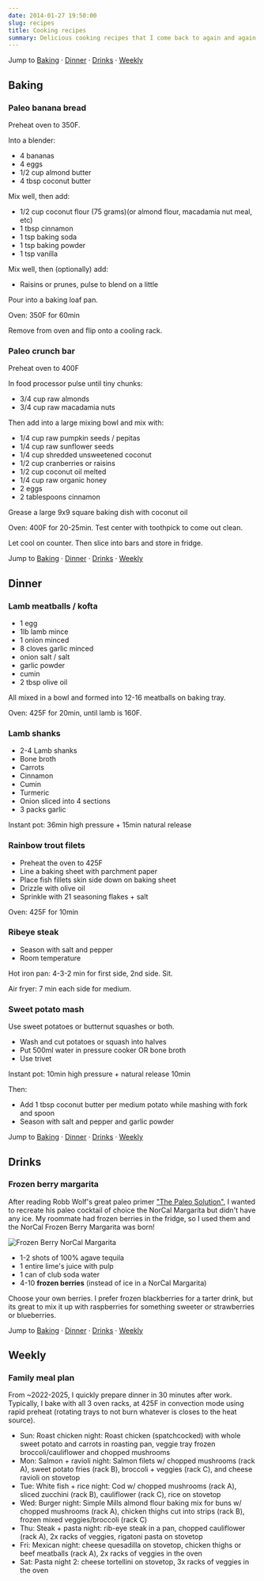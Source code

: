 ```yaml
---
date: 2014-01-27 19:50:00
slug: recipes
title: Cooking recipes
summary: Delicious cooking recipes that I come back to again and again
---
```


Jump to [Baking](#baking) · [Dinner](#dinner) · [Drinks](#drinks) · [Weekly](#weekly)

## Baking

### Paleo banana bread

Preheat oven to 350F.

Into a blender:

- 4 bananas
- 4 eggs
- 1/2 cup almond butter
- 4 tbsp coconut butter

Mix well, then add:

- 1/2 cup coconut flour (75 grams)(or almond flour, macadamia nut meal, etc)
- 1 tbsp cinnamon
- 1 tsp baking soda
- 1 tsp baking powder
- 1 tsp vanilla

Mix well, then (optionally) add:

- Raisins or prunes, pulse to blend on a little

Pour into a baking loaf pan.

Oven: 350F for 60min

Remove from oven and flip onto a cooling rack.

### Paleo crunch bar

Preheat oven to 400F

In food processor pulse until tiny chunks:

- 3/4 cup raw almonds
- 3/4 cup raw macadamia nuts

Then add into a large mixing bowl and mix with:

- 1/4 cup raw pumpkin seeds / pepitas
- 1/4 cup raw sunflower seeds
- 1/4 cup shredded unsweetened coconut
- 1/2 cup cranberries or raisins
- 1/2 cup coconut oil melted
- 1/4 cup raw organic honey
- 2 eggs
- 2 tablespoons cinnamon

Grease a large 9x9 square baking dish with coconut oil

Oven: 400F for 20-25min. Test center with toothpick to come out clean.

Let cool on counter. Then slice into bars and store in fridge.

Jump to [Baking](#baking) · [Dinner](#dinner) · [Drinks](#drinks) · [Weekly](#weekly)

## Dinner

### Lamb meatballs / kofta

- 1 egg
- 1lb lamb mince
- 1 onion minced
- 8 cloves garlic minced
- onion salt / salt
- garlic powder
- cumin
- 2 tbsp olive oil

All mixed in a bowl and formed into 12-16 meatballs on baking tray.

Oven: 425F for 20min, until lamb is 160F.

### Lamb shanks

- 2-4 Lamb shanks
- Bone broth
- Carrots
- Cinnamon
- Cumin
- Turmeric
- Onion sliced into 4 sections
- 3 packs garlic

Instant pot: 36min high pressure + 15min natural release

### Rainbow trout filets

- Preheat the oven to 425F
- Line a baking sheet with parchment paper
- Place fish fillets skin side down on baking sheet
- Drizzle with olive oil
- Sprinkle with 21 seasoning flakes + salt

Oven: 425F for 10min

### Ribeye steak

- Season with salt and pepper
- Room temperature

Hot iron pan: 4-3-2 min for first side, 2nd side. Sit.

Air fryer: 7 min each side for medium.

### Sweet potato mash

Use sweet potatoes or butternut squashes or both.

- Wash and cut potatoes or squash into halves
- Put 500ml water in pressure cooker OR bone broth
- Use trivet

Instant pot: 10min high pressure + natural release 10min

Then:

- Add 1 tbsp coconut butter per medium potato while mashing with fork and spoon
- Season with salt and pepper and garlic powder

Jump to [Baking](#baking) · [Dinner](#dinner) · [Drinks](#drinks) · [Weekly](#weekly)

## Drinks

### Frozen berry margarita

After reading Robb Wolf's great paleo primer
["The Paleo Solution"](http://robbwolf.com/shop/products/the-paleo-solution-the-original-human-diet/),
I wanted to recreate his paleo cocktail of choice the NorCal Margarita but
didn't have any ice. My roommate had frozen berries in the fridge, so I used
them and the NorCal Frozen Berry Margarita was born!

![Frozen Berry NorCal Margarita](/img/posts/berry-norcal-1.jpg)

- 1-2 shots of 100% agave tequila
- 1 entire lime's juice with pulp
- 1 can of club soda water
- 4-10 **frozen berries** (instead of ice in a NorCal Margarita)

Choose your own berries. I prefer frozen blackberries for a tarter drink, but
its great to mix it up with raspberries for something sweeter or strawberries
or blueberries.

Jump to [Baking](#baking) · [Dinner](#dinner) · [Drinks](#drinks) · [Weekly](#weekly)

## Weekly

### Family meal plan

From ~2022-2025, I quickly prepare dinner in 30 minutes after work. Typically, I bake with all 3 oven racks, at 425F in convection mode using rapid preheat (rotating trays to not burn whatever is closes to the heat source).

- Sun: Roast chicken night: Roast chicken (spatchcocked) with whole sweet potato and carrots in roasting pan, veggie tray frozen broccoli/cauliflower and chopped mushrooms
- Mon: Salmon + ravioli night: Salmon filets w/ chopped mushrooms (rack A), sweet potato fries (rack B), broccoli + veggies (rack C), and cheese ravioli on stovetop
- Tue: White fish + rice night: Cod w/ chopped mushrooms (rack A), sliced zucchini (rack B), cauliflower (rack C), rice on stovetop
- Wed: Burger night: Simple Mills almond flour baking mix for buns w/ chopped mushrooms (rack A), chicken thighs cut into strips (rack B), frozen mixed veggies/broccoli (rack C)
- Thu: Steak + pasta night: rib-eye steak in a pan, chopped cauliflower (rack A), 2x racks of veggies, rigatoni pasta on stovetop
- Fri: Mexican night: cheese quesadilla on stovetop, chicken thighs or beef meatballs (rack A), 2x racks of veggies in the oven
- Sat: Pasta night 2: cheese tortellini on stovetop, 3x racks of veggies in the oven
